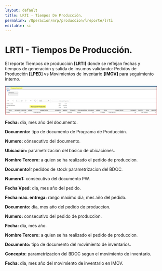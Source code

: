 ```yaml
---
layout: default
title: LRTI - Tiempos De Producción.
permalink: /Operacion/mrp/produccion/lreporte/lrti
editable: si
---
```


# LRTI - Tiempos De Producción.

El reporte Tiempos de producción **[LRTI]** donde se reflejan fechas y tiempos de generación y salida de insumos validando:
Pedidos de Producción **[LPED]** vs Movimientos de Inventario **[IMOV]** para seguimiento interno.  

![](lrti22.png)

**Fecha:** dia, mes año del documento.  

**Documento:** tipo de documento de Programa de Producción.  

**Numero:** cónsecutivo del documento.  

**Ubicación:** parametrización del básico de ubicaciones.  

**Nombre Tercero:** a quien se ha realizado el pedido de produccion.  

**Documento1:** pedidos de stock parametrizacion del BDOC.  

**Numero1:** consecutivo del documento PW.  

**Fecha Vped:** dia, mes año del pedido.  

**Fecha max. entrega:** rango maximo dia, mes año del pedido.  

**Documento:** dia, mes año del pedido de produccion.  

**Numero:** consecutivo del pedido de produccion.  

**Fecha:** dia, mes año.  

**Nombre Tercero:** a quien se ha realizado el pedido de produccion.  

**Documento:** tipo de documento del movimiento de inventarios.  

**Concepto:** parametrizacion del BDOC segun el movimiento de inventario.  

**Fecha:** dia, mes año del movimiento de inventario en IMOV.  







